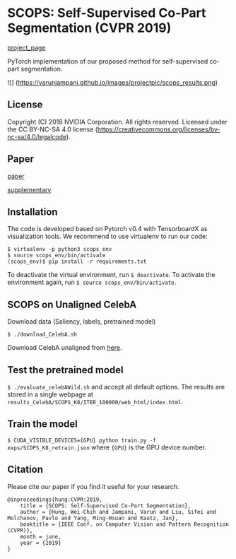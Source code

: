 # SCOPS: Self-Supervised Co-Part Segmentation (CVPR 2019) 
[project_page](https://varunjampani.github.io/scops/)

PyTorch implementation of our proposed method for self-supervised co-part segmentation.

![] (https://varunjampani.github.io/images/projectpic/scops_results.png)

## License

Copyright (C) 2018 NVIDIA Corporation.  All rights reserved.
Licensed under the CC BY-NC-SA 4.0 license (https://creativecommons.org/licenses/by-nc-sa/4.0/legalcode).

## Paper
[paper](https://varunjampani.github.io/papers/hung19_SCOPS.pdf)

[supplementary](https://varunjampani.github.io/papers/hung19_SCOPS_supp.pdf)

## Installation

The code is developed based on Pytorch v0.4 with TensorboardX as visualization tools. We recommend to use virtualenv to run our code:

```
$ virtualenv -p python3 scops_env
$ source scops_env/bin/activate
(scops_env)$ pip install -r requirements.txt
```

To deactivate the virtual environment, run `$ deactivate`. To activate the environment again, run `$ source scops_env/bin/activate`.

## SCOPS on Unaligned CelebA

Download data (Saliency, labels, pretrained model) 

```$ ./download_CelebA.sh```

Download CelebA unaligned from [here](https://drive.google.com/open?id=0B7EVK8r0v71peklHb0pGdDl6R28).

## Test the pretrained model

```$ ./evaluate_celebAWild.sh``` and accept all default options. The results are stored in a single webpage at ```results_CelebA/SCOPS_K8/ITER_100000/web_html/index.html```.

## Train the model

```$ CUDA_VISIBLE_DEVICES={GPU} python train.py -f exps/SCOPS_K8_retrain.json``` where `{GPU}` is the GPU device number.

## Citation

Please cite our paper if you find it useful for your research.

```
@inproceedings{hung:CVPR:2019,
	title = {SCOPS: Self-Supervised Co-Part Segmentation},
	author = {Hung, Wei-Chih and Jampani, Varun and Liu, Sifei and Molchanov, Pavlo and Yang, Ming-Hsuan and Kautz, Jan},
	booktitle = {IEEE Conf. on Computer Vision and Pattern Recognition (CVPR)},
	month = june,
	year = {2019}
}
```
